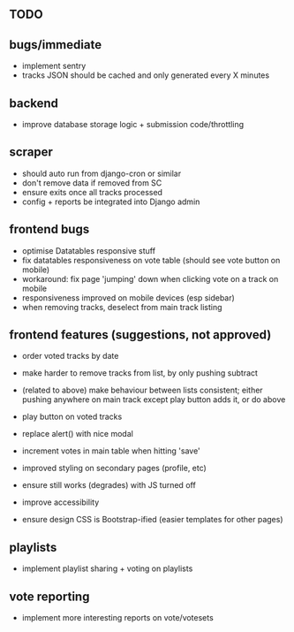 ## TODO

## bugs/immediate
 
  * implement sentry
  * tracks JSON should be cached and only generated every X minutes

## backend

  * improve database storage logic + submission code/throttling
    
## scraper

  * should auto run from django-cron or similar
  * don't remove data if removed from SC
  * ensure exits once all tracks processed
  * config + reports be integrated into Django admin 
   
## frontend bugs

  * optimise Datatables responsive stuff
  * fix datatables responsiveness on vote table (should see vote button on mobile)
  * workaround: fix page 'jumping' down when clicking vote on a track on mobile
  * responsiveness improved on mobile devices (esp sidebar)
  * when removing tracks, deselect from main track listing


## frontend features (suggestions, not approved)
  
  * order voted tracks by date
  * make harder to remove tracks from list, by only pushing subtract
  * (related to above) make behaviour between lists consistent; either pushing anywhere on main track except play button adds it, or do above
  * play button on voted tracks
  
  * replace alert() with nice modal
  * increment votes in main table when hitting 'save'
  * improved styling on secondary pages (profile, etc)
  * ensure still works (degrades) with JS turned off
  * improve accessibility
  * ensure design CSS is Bootstrap-ified (easier templates for other pages)

## playlists

  * implement playlist sharing + voting on playlists
  
## vote reporting
  
  * implement more interesting reports on vote/votesets
  

  
  